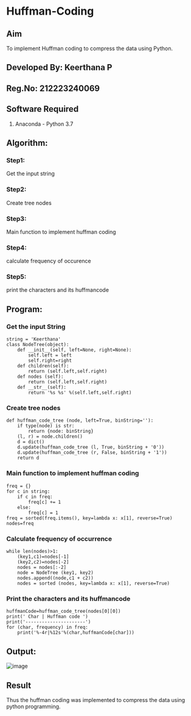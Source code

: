 # Huffman-Coding
## Aim
To implement Huffman coding to compress the data using Python.

## Developed By: Keerthana P
## Reg.No: 212223240069

## Software Required
1. Anaconda - Python 3.7

## Algorithm:
### Step1:

Get the input string
### Step2:

Create tree nodes
### Step3:

Main function to implement huffman coding
### Step4:

calculate frequency of occurence
### Step5:
print the characters and its huffmancode
 
## Program:

### Get the input String
```
string = 'Keerthana'
class NodeTree(object):
    def __init__(self, left=None, right=None): 
        self.left = left
        self.right=right
    def children(self):
        return (self.left,self.right)
    def nodes (self):
        return (self.left,self.right)
    def __str__(self):
        return '%s %s' %(self.left,self.right)
```


### Create tree nodes
```
def huffman_code_tree (node, left=True, binString=''):
    if type(node) is str:
        return {node: binString}
    (l, r) = node.children()
    d = dict()
    d.update(huffman_code_tree (l, True, binString + '0'))
    d.update(huffman_code_tree (r, False, binString + '1'))
    return d
```


### Main function to implement huffman coding
```
freq = {}
for c in string:
    if c in freq:
        freq[c] += 1
    else:
        freq[c] = 1
freq = sorted(freq.items(), key=lambda x: x[1], reverse=True)
nodes=freq
```


### Calculate frequency of occurrence
```
while len(nodes)>1:
    (key1,c1)=nodes[-1]
    (key2,c2)=nodes[-2]
    nodes = nodes[:-2]
    node = NodeTree (key1, key2)
    nodes.append((node,c1 + c2))
    nodes = sorted (nodes, key=lambda x: x[1], reverse=True)
```



### Print the characters and its huffmancode

```
huffmanCode=huffman_code_tree(nodes[0][0])
print(' Char | Huffman code ') 
print('----------------------')
for (char, frequency) in freq:
    print('%-4r|%12s'%(char,huffmanCode[char]))

```



## Output:

![image](https://github.com/user-attachments/assets/1b7a2454-6d92-4257-8124-0cd3f72946f6)



## Result
Thus the huffman coding was implemented to compress the data using python programming.
